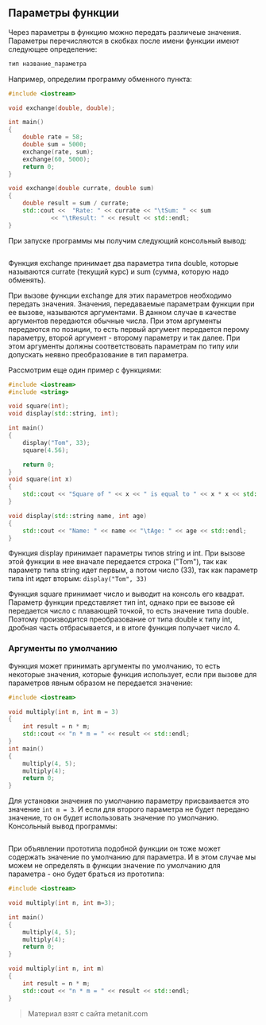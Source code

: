 ## Параметры функции

Через параметры в функцию можно передать различеые значения. Параметры перечисляются в скобках после имени функции имеют следующее определение:

```cpp
тип название_параметра
```

Например, определим программу обменного пункта:

```cpp
#include <iostream>

void exchange(double, double);

int main()
{
    double rate = 58;
    double sum = 5000;
    exchange(rate, sum);
    exchange(60, 5000);
    return 0;
}

void exchange(double currate, double sum)
{
    double result = sum / currate;
    std::cout <<  "Rate: " << currate << "\tSum: " << sum 
            << "\tResult: " << result << std::endl;
}
```

При запуске программы мы получим следующий консольный вывод:

```

```

Функция exchange принимает два параметра типа double, которые называются currate (текущий курс) и sum (сумма, которую надо обменять).

При вызове функции exchange для этих параметров необходимо передать значения. Значения, передаваемые параметрам функции при ее вызове, называются аргументами. В данном случае в качестве аргументов передаются обычные числа. При этом аргументы передаются по позиции, то есть первый аргумент передается перому параметру, второй аргумент - второму параметру и так далее. При этом аргументы должны соответствовать параметрам по типу или допускать неявно преобразование в тип параметра.

Рассмотрим еще один пример с функциями:

```cpp
#include <iostream>
#include <string>

void square(int);
void display(std::string, int);

int main()
{
    display("Tom", 33);
    square(4.56);

    return 0;
}
void square(int x)
{
    std::cout << "Square of " << x << " is equal to " << x * x << std::endl;
}

void display(std::string name, int age)
{
    std::cout << "Name: " << name << "\tAge: " << age << std::endl;
}
```

Функция display принимает параметры типов string и int. При вызове этой функции в нее вначале передается строка ("Tom"), так как параметр типа string идет первым, а потом число (33), так как параметр типа int идет вторым: `display("Tom", 33)`

Функция square принимает число и выводит на консоль его квадрат. Параметр функции представляет тип int, однако при ее вызове ей передается число с плавающей точкой, то есть значение типа double. Поэтому производится преобразование от типа double к типу int, дробная часть отбрасывается, и в итоге функция получает число 4.

### Аргументы по умолчанию

Функция может принимать аргументы по умолчанию, то есть некоторые значения, которые функция использует, если при вызове для параметров явным образом не передается значение:

```cpp
#include <iostream>

void multiply(int n, int m = 3)
{
    int result = n * m;
    std::cout << "n * m = " << result << std::endl;
}
int main()
{
    multiply(4, 5);
    multiply(4);
    return 0;
}
```

Для установки значения по умолчанию параметру присваивается это значение `int m = 3`. И если для второго параметра не будет передано значение, то он будет использовать значение по умолчанию. Консольный вывод программы:

```

```

При объявлении прототипа подобной функции он тоже может содержать значение по умолчанию для параметра. И в этом случае мы можем не определять в функции значение по умолчанию для параметра - оно будет браться из прототипа:

```cpp
#include <iostream>

void multiply(int n, int m=3);

int main()
{
    multiply(4, 5);
    multiply(4);
    return 0;
}

void multiply(int n, int m)
{
    int result = n * m;
    std::cout << "n * m = " << result << std::endl;
}
```


> Материал взят с сайта metanit.com